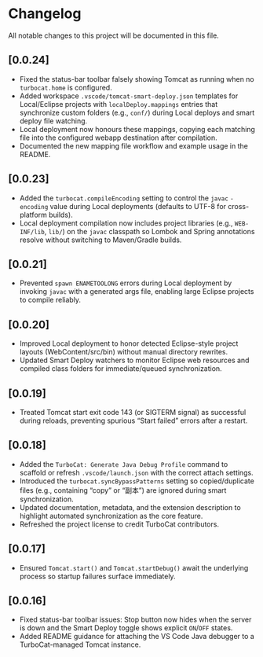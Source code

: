 # Changelog

All notable changes to this project will be documented in this file.

## [0.0.24]
- Fixed the status-bar toolbar falsely showing Tomcat as running when no `turbocat.home` is configured.
- Added workspace `.vscode/tomcat-smart-deploy.json` templates for Local/Eclipse projects with `localDeploy.mappings` entries that synchronize custom folders (e.g., `conf/`) during Local deploys and smart deploy file watching.
- Local deployment now honours these mappings, copying each matching file into the configured webapp destination after compilation.
- Documented the new mapping file workflow and example usage in the README.

## [0.0.23]
- Added the `turbocat.compileEncoding` setting to control the `javac` `-encoding` value during Local deployments (defaults to UTF-8 for cross-platform builds).
- Local deployment compilation now includes project libraries (e.g., `WEB-INF/lib`, `lib/`) on the `javac` classpath so Lombok and Spring annotations resolve without switching to Maven/Gradle builds.

## [0.0.21]
- Prevented `spawn ENAMETOOLONG` errors during Local deployment by invoking `javac` with a generated args file, enabling large Eclipse projects to compile reliably.

## [0.0.20]
- Improved Local deployment to honor detected Eclipse-style project layouts (WebContent/src/bin) without manual directory rewrites.
- Updated Smart Deploy watchers to monitor Eclipse web resources and compiled class folders for immediate/queued synchronization.

## [0.0.19]
- Treated Tomcat start exit code 143 (or SIGTERM signal) as successful during reloads, preventing spurious “Start failed” errors after a restart.

## [0.0.18]
- Added the `TurboCat: Generate Java Debug Profile` command to scaffold or refresh `.vscode/launch.json` with the correct attach settings.
- Introduced the `turbocat.syncBypassPatterns` setting so copied/duplicate files (e.g., containing “copy” or “副本”) are ignored during smart synchronization.
- Updated documentation, metadata, and the extension description to highlight automated synchronization as the core feature.
- Refreshed the project license to credit TurboCat contributors.

## [0.0.17]
- Ensured `Tomcat.start()` and `Tomcat.startDebug()` await the underlying process so startup failures surface immediately.

## [0.0.16]
- Fixed status-bar toolbar issues: Stop button now hides when the server is down and the Smart Deploy toggle shows explicit `ON`/`OFF` states.
- Added README guidance for attaching the VS Code Java debugger to a TurboCat-managed Tomcat instance.
